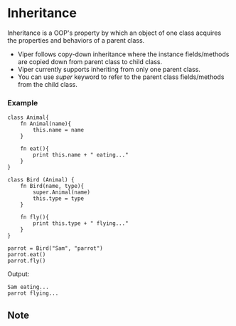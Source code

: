 # Inheritance <!-- {docsify-ignore-all} -->

Inheritance is a OOP's property by which an object of one class acquires the properties and behaviors of a parent class.

- Viper follows copy-down inheritance where the instance fields/methods are copied down from parent class to child class.
- Viper currently supports inheriting from only one parent class.
- You can use *super* keyword to refer to the parent class fields/methods from the child class.

### Example

```inheritance.viper
class Animal{
    fn Animal(name){
        this.name = name
    }

    fn eat(){
        print this.name + " eating..."
    }
}

class Bird (Animal) {
    fn Bird(name, type){
        super.Animal(name)
        this.type = type
    }

    fn fly(){
        print this.type + " flying..."
    }
}

parrot = Bird("Sam", "parrot")
parrot.eat()
parrot.fly()

```

Output:
```
Sam eating...
parrot flying...
```

## Note


